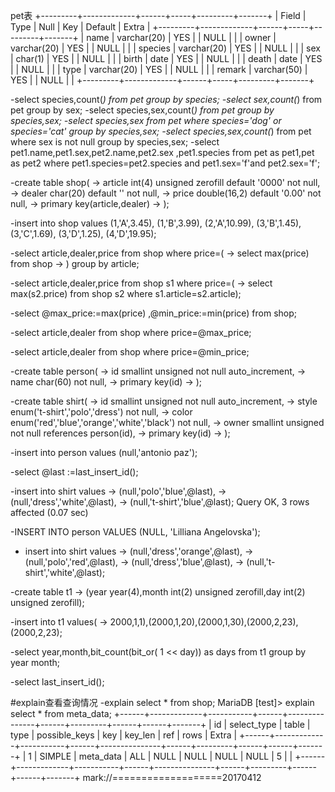 pet表
+---------+-------------+------+-----+---------+-------+
| Field   | Type        | Null | Key | Default | Extra |
+---------+-------------+------+-----+---------+-------+
| name    | varchar(20) | YES  |     | NULL    |       |
| owner   | varchar(20) | YES  |     | NULL    |       |
| species | varchar(20) | YES  |     | NULL    |       |
| sex     | char(1)     | YES  |     | NULL    |       |
| birth   | date        | YES  |     | NULL    |       |
| death   | date        | YES  |     | NULL    |       |
| type    | varchar(20) | YES  |     | NULL    |       |
| remark  | varchar(50) | YES  |     | NULL    |       |
+---------+-------------+------+-----+---------+-------+

-select species,count(*) from pet group by species;
-select sex,count(*) from pet group by sex;
-select species,sex,count(*) from pet group by species,sex;
-select species,sex from pet where species='dog' or species='cat' group by  species,sex;
-select species,sex,count(*) from pet where sex is not null group by species,sex;
-select pet1.name,pet1.sex,pet2.name,pet2.sex ,pet1.species
from
pet as pet1,pet as pet2
where pet1.species=pet2.species and pet1.sex='f'and pet2.sex='f';

-create table shop(
    -> article int(4) unsigned zerofill default '0000' not null,
    -> dealer char(20) default '' not null,
    -> price double(16,2) default '0.00' not null,
    -> primary key(article,dealer)
    -> );

-insert into shop values
(1,'A',3.45),
(1,'B',3.99),
(2,'A',10.99),
(3,'B',1.45),
(3,'C',1.69),
(3,'D',1.25),
(4,'D',19.95);

-select article,dealer,price from shop where price=(
    -> select max(price) from shop
    -> ) group by article;

-select article,dealer,price from shop s1 where price=(
    -> select max(s2.price) from shop s2 where s1.article=s2.article);

-select @max_price:=max(price) ,@min_price:=min(price) from shop;

-select article,dealer from shop where price=@max_price;

-select article,dealer from shop where price=@min_price;

-create table person(
    -> id smallint unsigned not null auto_increment,
    -> name char(60) not null,
    -> primary key(id)
    -> );

-create table shirt(
    -> id smallint unsigned not null auto_increment,
    -> style enum('t-shirt','polo','dress') not null,
    -> color enum('red','blue','orange','white','black') not null,
    -> owner smallint unsigned not null references person(id),
    -> primary key(id)
    -> );

-insert into person values (null,'antonio paz');

-select @last :=last_insert_id();

-insert into shirt values
    -> (null,'polo','blue',@last),
    -> (null,'dress','white',@last),
    -> (null,'t-shirt','blue',@last);
Query OK, 3 rows affected (0.07 sec)

-INSERT INTO person VALUES (NULL, 'Lilliana Angelovska');

- insert into shirt values
    -> (null,'dress','orange',@last),
    -> (null,'polo','red',@last),
    -> (null,'dress','blue',@last),
    -> (null,'t-shirt','white',@last);

-create table t1
    -> (year year(4),month int(2) unsigned zerofill,day int(2) unsigned zerofill);

-insert into t1 values(
    -> 2000,1,1),(2000,1,20),(2000,1,30),(2000,2,23),(2000,2,23);

-select year,month,bit_count(bit_or( 1 << day)) as days from t1 group by year month;

-select last_insert_id();

#explain查看查询情况
-explain select * from shop;
MariaDB [test]> explain select * from meta_data;
+------+-------------+-----------+------+---------------+------+---------+------+------+-------+
| id   | select_type | table     | type | possible_keys | key  | key_len | ref  | rows | Extra |
+------+-------------+-----------+------+---------------+------+---------+------+------+-------+
|    1 | SIMPLE      | meta_data | ALL  | NULL          | NULL | NULL    | NULL |    5 |       |
+------+-------------+-----------+------+---------------+------+---------+------+------+-------+
mark://===================20170412
